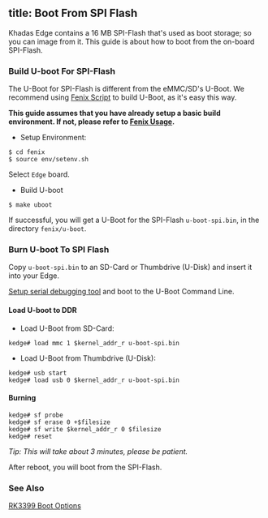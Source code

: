 title: Boot From SPI Flash
---

Khadas Edge contains a 16 MB SPI-Flash that's used as boot storage; so you can image from it. This guide is about how to boot from the on-board SPI-Flash.

### Build U-boot For SPI-Flash
The U-Boot for SPI-Flash is different from the eMMC/SD's U-Boot. We recommend using [Fenix Script](https://github.com/Khadas/fenix) to build U-Boot, as it's easy this way.

**This guide assumes that you have already setup a basic build environment. If not, please refer to [Fenix Usage](/edge/FenixScript.html).**

* Setup Environment:

```
$ cd fenix
$ source env/setenv.sh
```
Select `Edge` board.

* Build U-boot

```
$ make uboot
```
If successful, you will get a U-Boot for the SPI-Flash `u-boot-spi.bin`, in the directory `fenix/u-boot`.

### Burn U-boot To SPI Flash
Copy `u-boot-spi.bin` to an SD-Card or Thumbdrive (U-Disk) and insert it into your Edge.

[Setup serial debugging tool](/edge/SetupSerialTool.html) and boot to the U-Boot Command Line.

#### Load U-boot to DDR

* Load U-Boot from SD-Card:

```
kedge# load mmc 1 $kernel_addr_r u-boot-spi.bin
```
* Load U-Boot from Thumbdrive (U-Disk):

```
kedge# usb start
kedge# load usb 0 $kernel_addr_r u-boot-spi.bin
```

#### Burning

```
kedge# sf probe
kedge# sf erase 0 +$filesize
kedge# sf write $kernel_addr_r 0 $filesize
kedge# reset
```
*Tip: This will take about 3 minutes, please be patient.*

After reboot, you will boot from the SPI-Flash.

### See Also
[RK3399 Boot Options](http://opensource.rock-chips.com/wiki_Boot_option)
